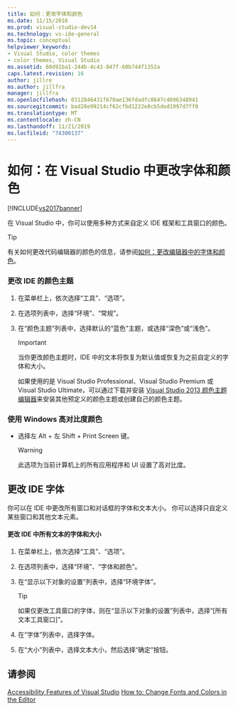 ```yaml
---
title: 如何：更改字体和颜色
ms.date: 11/15/2016
ms.prod: visual-studio-dev14
ms.technology: vs-ide-general
ms.topic: conceptual
helpviewer_keywords:
- Visual Studio, color themes
- color themes, Visual Studio
ms.assetid: 60d91ba1-244b-4c43-847f-60b744f1352a
caps.latest.revision: 16
author: jillre
ms.author: jillfra
manager: jillfra
ms.openlocfilehash: 0312846431f670ae136fdadfc8647c4096348941
ms.sourcegitcommit: bad28e99214cf62cfbd1222e8cb5ded1997d7ff0
ms.translationtype: MT
ms.contentlocale: zh-CN
ms.lasthandoff: 11/21/2019
ms.locfileid: "74300137"
---
```

# <a name="how-to-change-fonts-and-colors-in-visual-studio"></a>如何：在 Visual Studio 中更改字体和颜色
[!INCLUDE[vs2017banner](../includes/vs2017banner.md)]

在 Visual Studio 中，你可以使用多种方式来自定义 IDE 框架和工具窗口的颜色。

> [!TIP]
> 有关如何更改代码编辑器的颜色的信息，请参阅[如何：更改编辑器中的字体和颜色](../ide/reference/how-to-change-fonts-and-colors-in-the-editor.md)。

### <a name="change-the-color-theme-of-the-ide"></a>更改 IDE 的颜色主题

1. 在菜单栏上，依次选择“工具”、“选项”。

2. 在选项列表中，选择“环境”、“常规”。

3. 在“颜色主题”列表中，选择默认的“蓝色”主题，或选择“深色”或“浅色”。

    > [!IMPORTANT]
    > 当你更改颜色主题时，IDE 中的文本将恢复为默认值或恢复为之前自定义的字体和大小。
    >
    >  如果使用的是 Visual Studio Professional、Visual Studio Premium 或 Visual Studio Ultimate，可以通过下载并安装 [Visual Studio 2013 颜色主题编辑器](https://marketplace.visualstudio.com/items?itemName=MatthewJohnsonMSFT.VisualStudio2013ColorThemeEditor)来安装其他预定义的颜色主题或创建自己的颜色主题。

### <a name="use-windows-high-contrast-colors"></a>使用 Windows 高对比度颜色

- 选择左 Alt + 左 Shift + Print Screen 键。

    > [!WARNING]
    > 此选项为当前计算机上的所有应用程序和 UI 设置了高对比度。

## <a name="change-ide-fonts"></a>更改 IDE 字体
 你可以在 IDE 中更改所有窗口和对话框的字体和文本大小。 你可以选择只自定义某些窗口和其他文本元素。

#### <a name="to-change-the-font-and-size-of-all-text-in-the-ide"></a>更改 IDE 中所有文本的字体和大小

1. 在菜单栏上，依次选择“工具”、“选项”。

2. 在选项列表中，选择“环境”、“字体和颜色”。

3. 在“显示以下对象的设置”列表中，选择“环境字体”。

    > [!TIP]
    > 如果仅更改工具窗口的字体，则在“显示以下对象的设置”列表中，选择“[所有文本工具窗口]”。

4. 在“字体”列表中，选择字体。

5. 在“大小”列表中，选择文本大小，然后选择“确定”按钮。

## <a name="see-also"></a>请参阅
 [Accessibility Features of Visual Studio](../ide/reference/accessibility-features-of-visual-studio.md) [How to: Change Fonts and Colors in the Editor](../ide/reference/how-to-change-fonts-and-colors-in-the-editor.md)
